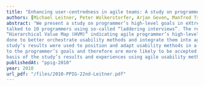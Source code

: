```yaml
---
title: "Enhancing user-centredness in agile teams: A study on programmer’s values for a better understanding on how to position usability methods in XP"
authors: [Michael Leitner, Peter Wolkerstorfer, Arjan Geven, Manfred Tscheligi]
abstract: "We present a study on programmer’s high-level goals in eXtreme Programming settings (XP). We
talked to 10 programmers using so-called “laddering interviews”. The result presented is a
“Hierarchical Value Map (HVM)” indicating agile programmer’s high-level goals. This study was
done to better orchestrate usability methods and integrate them into agile development processes. The
study’s results were used to position and adapt usability methods in a way that they are better aligned
to the programmer’s goals and therefore are more likely to be accepted. We draw conclusions on the
basis of the study’s results and experiences using agile usability methods in practise."
publishedAt: "ppig-2010"
year: 2010
url_pdf: "/files/2010-PPIG-22nd-Leitner.pdf"
---
```

